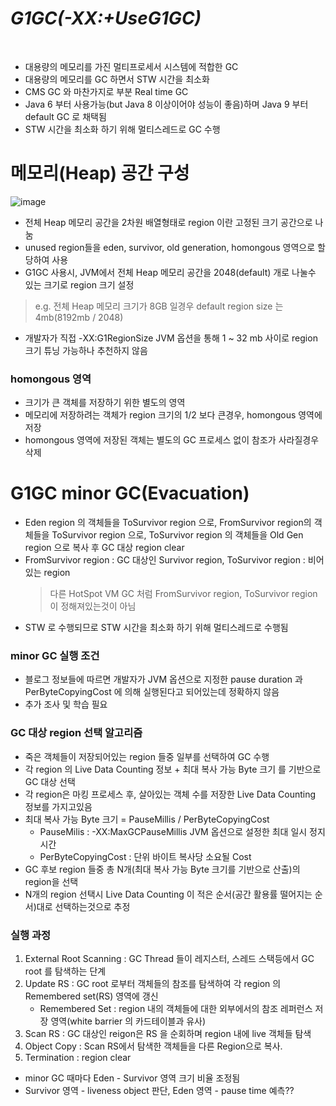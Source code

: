 # ***G1GC(-XX:+UseG1GC)***
<br>

* 대용량의 메모리를 가진 멀티프로세서 시스템에 적합한 GC
* 대용량의 메모리를 GC 하면서 STW 시간을 최소화
* CMS GC 와 마찬가지로 부분 Real time GC
* Java 6 부터 사용가능(but Java 8 이상이어야 성능이 좋음)하며 Java 9 부터 default GC 로 채택됨
* STW 시간을 최소화 하기 위해 멀티스레드로 GC 수행

# 메모리(Heap) 공간 구성
![image](https://user-images.githubusercontent.com/48702893/85925930-a17c2000-b8d6-11ea-8210-8147f8bb93d4.png)
* 전체 Heap 메모리 공간을 2차원 배열형태로 region 이란 고정된 크기 공간으로 나눔
* unused region들을 eden, survivor, old generation, homongous 영역으로 할당하여 사용
* G1GC 사용시, JVM에서 전체 Heap 메모리 공간을 2048(default) 개로 나눌수 있는 크기로 region 크기 설정
> e.g. 전체 Heap 메모리 크기가 8GB 일경우 default region size 는 4mb(8192mb / 2048)
* 개발자가 직접 -XX:G1RegionSize JVM 옵션을 통해 1 ~ 32 mb 사이로 region 크기 튜닝 가능하나 추천하지 않음

### homongous 영역
* 크기가 큰 객체를 저장하기 위한 별도의 영역
* 메모리에 저장하려는 객체가 region 크기의 1/2 보다 큰경우, homongous 영역에 저장
* homongous 영역에 저장된 객체는 별도의 GC 프로세스 없이 참조가 사라질경우 삭제

# G1GC minor GC(Evacuation)
* Eden region 의 객체들을 ToSurvivor region 으로, FromSurvivor region의 객체들을 ToSurvivor region 으로, ToSurvivor region 의 객체들을 Old Gen region 으로 복사 후 GC 대상 region clear
* FromSurvivor region : GC 대상인 Survivor region, ToSurvivor region : 비어있는 region
   > 다른 HotSpot VM GC 처럼 FromSurvivor region, ToSurvivor region 이 정해져있는것이 아님
* STW 로 수행되므로 STW 시간을 최소화 하기 위해 멀티스레드로 수행됨

### minor GC 실행 조건 
* 블로그 정보들에 따르면 개발자가 JVM 옵션으로 지정한 pause duration 과 PerByteCopyingCost 에 의해 실행된다고 되어있는데 정확하지 않음
* 추가 조사 및 학습 필요

### GC 대상 region 선택 알고리즘
* 죽은 객체들이 저장되어있는 region 들중 일부를 선택하여 GC 수행
* 각 region 의 Live Data Counting 정보 + 최대 복사 가능 Byte 크기 를 기반으로 GC 대상 선택
* 각 region은 마킹 프로세스 후, 살아있는 객체 수를 저장한 Live Data Counting 정보를 가지고있음
* 최대 복사 가능 Byte 크기 = PauseMillis / PerByteCopyingCost
   * PauseMilis : -XX:MaxGCPauseMillis JVM 옵션으로 설정한 최대 일시 정지 시간
   * PerByteCopyingCost : 단위 바이트 복사당 소요될 Cost
* GC 후보 region 들중 총 N개(최대 복사 가능 Byte 크기를 기반으로 산출)의 region을 선택
* N개의 region 선택시 Live Data Counting 이 적은 순서(공간 활용률 떨어지는 순서)대로 선택하는것으로 추정

### 실행 과정
1. External Root Scanning : GC Thread 들이 레지스터, 스레드 스택등에서 GC root 를 탐색하는 단계
2. Update RS : GC root 로부터 객체들의 참조를 탐색하여 각 region 의 Remembered set(RS) 영역에 갱신
   * Remembered Set : region 내의 객체들에 대한 외부에서의 참조 레퍼런스 저장 영역(white barrier 의 카드테이블과 유사)
3. Scan RS : GC 대상인 reigon은 RS 을 순회하며 region 내에 live 객체들 탐색
4. Object Copy : Scan RS에서 탐색한 객체들을 다른 Region으로 복사. 
5. Termination : region clear

* minor GC 때마다 Eden - Survivor 영역 크기 비율 조정됨
* Survivor 영역 - liveness object 판단, Eden 영역 - pause time 예측??